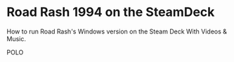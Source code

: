 # Road Rash 1994 on the SteamDeck
[//]: # (Insert Image you posed on Reddit)
How to run Road Rash's Windows version on the Steam Deck With Videos &amp; Music.

POLO

